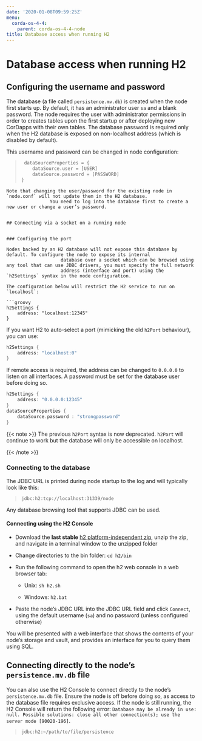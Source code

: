 ```yaml
---
date: '2020-01-08T09:59:25Z'
menu:
  corda-os-4-4:
    parent: corda-os-4-4-node
title: Database access when running H2
---
```



# Database access when running H2


## Configuring the username and password

The database (a file called `persistence.mv.db`) is created when the node first starts up. By default, it has an
                administrator user `sa` and a blank password. The node requires the user with administrator permissions in order to
                creates tables upon the first startup or after deploying new CorDapps with their own tables. The database password is
                required only when the H2 database is exposed on non-localhost address (which is disabled by default).

This username and password can be changed in node configuration:

> 
> ```groovy
>  dataSourceProperties = {
>     dataSource.user = [USER]
>     dataSource.password = [PASSWORD]
> }
```
Note that changing the user/password for the existing node in `node.conf` will not update them in the H2 database.
                You need to log into the database first to create a new user or change a user’s password.


## Connecting via a socket on a running node


### Configuring the port

Nodes backed by an H2 database will not expose this database by default. To configure the node to expose its internal
                    database over a socket which can be browsed using any tool that can use JDBC drivers, you must specify the full network
                    address (interface and port) using the `h2Settings` syntax in the node configuration.

The configuration below will restrict the H2 service to run on `localhost`:

```groovy
h2Settings {
    address: "localhost:12345"
}
```
If you want H2 to auto-select a port (mimicking the old `h2Port` behaviour), you can use:

```groovy
h2Settings {
    address: "localhost:0"
}
```
If remote access is required, the address can be changed to `0.0.0.0` to listen on all interfaces. A password must be
                    set for the database user before doing so.

```groovy
h2Settings {
    address: "0.0.0.0:12345"
}
dataSourceProperties {
    dataSource.password : "strongpassword"
}
```

{{< note >}}
The previous `h2Port` syntax is now deprecated. `h2Port` will continue to work but the database will only
                        be accessible on localhost.

{{< /note >}}

### Connecting to the database

The JDBC URL is printed during node startup to the log and will typically look like this:

> 
> `jdbc:h2:tcp://localhost:31339/node`

Any database browsing tool that supports JDBC can be used.


#### Connecting using the H2 Console


* Download the **last stable** [h2 platform-independent zip](http://www.h2database.com/html/download.html), unzip the
                                zip, and navigate in a terminal window to the unzipped folder


* Change directories to the bin folder: `cd h2/bin`


* Run the following command to open the h2 web console in a web browser tab:


    * Unix: `sh h2.sh`


    * Windows: `h2.bat`



* Paste the node’s JDBC URL into the JDBC URL field and click `Connect`, using the default username (`sa`) and no
                                password (unless configured otherwise)


You will be presented with a web interface that shows the contents of your node’s storage and vault, and provides an
                        interface for you to query them using SQL.


## Connecting directly to the node’s `persistence.mv.db` file

You can also use the H2 Console to connect directly to the node’s `persistence.mv.db` file. Ensure the node is off
                before doing so, as access to the database file requires exclusive access. If the node is still running, the H2 Console
                will return the following error:
                `Database may be already in use: null. Possible solutions: close all other connection(s); use the server mode [90020-196]`.

> 
> `jdbc:h2:~/path/to/file/persistence`


